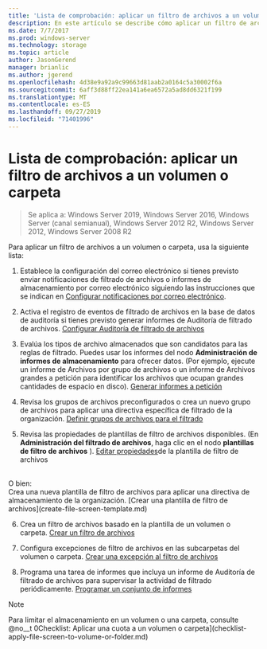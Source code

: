 ```yaml
---
title: 'Lista de comprobación: aplicar un filtro de archivos a un volumen o carpeta'
description: En este artículo se describe cómo aplicar un filtro de archivos a un volumen o carpeta
ms.date: 7/7/2017
ms.prod: windows-server
ms.technology: storage
ms.topic: article
author: JasonGerend
manager: brianlic
ms.author: jgerend
ms.openlocfilehash: 4d38e9a92a9c99663d81aab2a0164c5a30002f6a
ms.sourcegitcommit: 6aff3d88ff22ea141a6ea6572a5ad8dd6321f199
ms.translationtype: MT
ms.contentlocale: es-ES
ms.lasthandoff: 09/27/2019
ms.locfileid: "71401996"
---
```

# <a name="checklist---apply-a-file-screen-to-a-volume-or-folder"></a>Lista de comprobación: aplicar un filtro de archivos a un volumen o carpeta

> Se aplica a: Windows Server 2019, Windows Server 2016, Windows Server (canal semianual), Windows Server 2012 R2, Windows Server 2012, Windows Server 2008 R2

Para aplicar un filtro de archivos a un volumen o carpeta, usa la siguiente lista:
1. Establece la configuración del correo electrónico si tienes previsto enviar notificaciones de filtrado de archivos o informes de almacenamiento por correo electrónico siguiendo las instrucciones que se indican en [Configurar notificaciones por correo electrónico](configure-email-notifications.md).

2. Activa el registro de eventos de filtrado de archivos en la base de datos de auditoría si tienes previsto generar informes de Auditoría de filtrado de archivos.
[Configurar Auditoría de filtrado de archivos](configure-file-screen-audit.md)

3. Evalúa los tipos de archivo almacenados que son candidatos para las reglas de filtrado. Puedes usar los informes del nodo **Administración de informes de almacenamiento** para ofrecer datos. (Por ejemplo, ejecute un informe de Archivos por grupo de archivos o un informe de Archivos grandes a petición para identificar los archivos que ocupan grandes cantidades de espacio en disco). [Generar informes a petición](generate-reports-on-demand.md) 

4. Revisa los grupos de archivos preconfigurados o crea un nuevo grupo de archivos para aplicar una directiva específica de filtrado de la organización. [Definir grupos de archivos para el filtrado](define-file-groups-for-screening.md)  

5. Revisa las propiedades de plantillas de filtro de archivos disponibles. (En **Administración del filtrado de archivos**, haga clic en el nodo **plantillas de filtro de archivos** ). [Editar propiedades](edit-file-screen-template-properties.md)de la plantilla de filtro de archivos  
<br />
 O bien:
 <br /> Crea una nueva plantilla de filtro de archivos para aplicar una directiva de almacenamiento de la organización.  [Crear una plantilla de filtro de archivos](create-file-screen-template.md) 

6. Crea un filtro de archivos basado en la plantilla de un volumen o carpeta. 
 [Crear un filtro de archivos](create-file-screen.md)
 
7. Configura excepciones de filtro de archivos en las subcarpetas del volumen o carpeta. [Crear una excepción al filtro de archivos](create-file-screen-exception.md) 

8. Programa una tarea de informes que incluya un informe de Auditoría de filtrado de archivos para supervisar la actividad de filtrado periódicamente.
  [Programar un conjunto de informes](schedule-set-of-reports.md)


> [!NOTE]
> Para limitar el almacenamiento en un volumen o una carpeta, consulte @no__t 0Checklist: Aplicar una cuota a un volumen o carpeta](checklist-apply-file-screen-to-volume-or-folder.md)